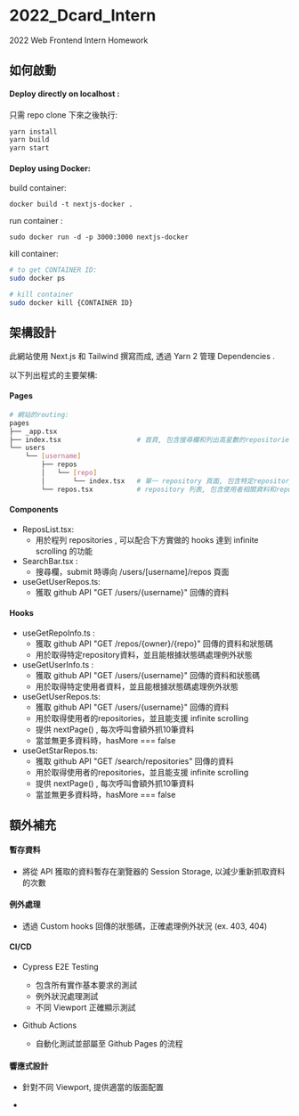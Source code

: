 # 2022_Dcard_Intern
2022 Web Frontend Intern Homework



## 如何啟動

#### Deploy directly on localhost :

只需 repo clone 下來之後執行:

```bash
yarn install
yarn build
yarn start
```

#### Deploy using Docker:

build container:

```
docker build -t nextjs-docker .
```

run container :

```
sudo docker run -d -p 3000:3000 nextjs-docker
```

kill container:

```bash
# to get CONTAINER ID:
sudo docker ps

# kill container
sudo docker kill {CONTAINER ID}
```



## 架構設計

此網站使用 Next.js 和 Tailwind 撰寫而成, 透過 Yarn 2 管理 Dependencies .

以下列出程式的主要架構:

#### Pages

```bash
# 網站的routing:
pages
├── _app.tsx
├── index.tsx 					# 首頁, 包含搜尋欄和列出高星數的repositories
└── users
    └── [username]
        ├── repos
        │   └── [repo]
        │       └── index.tsx	# 單一 repository 頁面,	包含特定repository的資料和github連結
        └── repos.tsx			# repository 列表, 包含使用者相關資料和repository列表
```

#### Components

* ReposList.tsx:
  * 用於程列 repositories , 可以配合下方實做的 hooks 達到 infinite scrolling 的功能
* SearchBar.tsx :
  * 搜尋欄，submit 時導向 /users/[username]/repos 頁面
* useGetUserRepos.ts:
  * 獲取 github API "GET /users/{username}" 回傳的資料

#### Hooks

* useGetRepoInfo.ts :
  * 獲取 github API "GET /repos/{owner}/{repo}" 回傳的資料和狀態碼
  * 用於取得特定repository資料，並且能根據狀態碼處理例外狀態
* useGetUserInfo.ts :
  * 獲取 github API "GET /users/{username}" 回傳的資料和狀態碼
  * 用於取得特定使用者資料，並且能根據狀態碼處理例外狀態
* useGetUserRepos.ts:
  * 獲取 github API "GET /users/{username}" 回傳的資料
  * 用於取得使用者的repositories，並且能支援 infinite scrolling
  * 提供 nextPage() , 每次呼叫會額外抓10筆資料
  * 當並無更多資料時，hasMore === false 
* useGetStarRepos.ts:
  * 獲取 github API "GET /search/repositories" 回傳的資料
  * 用於取得使用者的repositories，並且能支援 infinite scrolling
  * 提供 nextPage() , 每次呼叫會額外抓10筆資料
  * 當並無更多資料時，hasMore === false 



## 額外補充

#### 暫存資料

* 將從 API 獲取的資料暫存在瀏覽器的 Session Storage, 以減少重新抓取資料的次數

#### 例外處理

* 透過 Custom hooks 回傳的狀態碼，正確處理例外狀況 (ex. 403, 404)

#### CI/CD

* Cypress E2E Testing
  * 包含所有實作基本要求的測試
  * 例外狀況處理測試
  * 不同 Viewport 正確顯示測試

* Github Actions
  * 自動化測試並部屬至 Github Pages 的流程 

#### 響應式設計

* 針對不同 Viewport, 提供適當的版面配置

* 



 
